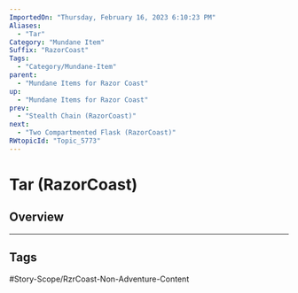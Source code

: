 ```yaml
---
ImportedOn: "Thursday, February 16, 2023 6:10:23 PM"
Aliases:
  - "Tar"
Category: "Mundane Item"
Suffix: "RazorCoast"
Tags:
  - "Category/Mundane-Item"
parent:
  - "Mundane Items for Razor Coast"
up:
  - "Mundane Items for Razor Coast"
prev:
  - "Stealth Chain (RazorCoast)"
next:
  - "Two Compartmented Flask (RazorCoast)"
RWtopicId: "Topic_5773"
---
```

# Tar (RazorCoast)
## Overview

---
## Tags
#Story-Scope/RzrCoast-Non-Adventure-Content

